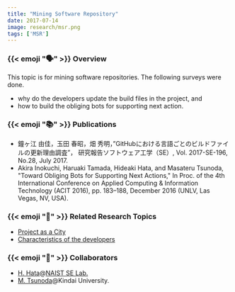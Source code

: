 ```yaml
---
title: "Mining Software Repository"
date: 2017-07-14
image: research/msr.png
tags: ['MSR']
---
```


### {{< emoji ":speaking_head:" >}} Overview

This topic is for mining software repositories.
The following surveys were done.

* why do the developers update the build files in the project, and
* how to build the obliging bots for supporting next action.

### {{< emoji ":books:" >}} Publications

* 鐘ヶ江 由佳，玉田 春昭，畑 秀明，”GitHubにおける言語ごとのビルドファイルの更新理由調査”， 研究報告ソフトウェア工学（SE）, Vol. 2017-SE-196, No.28, July 2017.
* Akira Inokuchi, Haruaki Tamada, Hideaki Hata, and Masateru Tsunoda, "Toward Obliging Bots for Supporting Next Actions," In Proc. of the 4th International Conference on Applied Computing & Information Technology (ACIT 2016), pp. 183–188, December 2016 (UNLV, Las Vegas, NV, USA).

### {{< emoji ":mag_right:" >}} Related Research Topics

* [Project as a City](../project_as_a_city)
* [Characteristics of the developers](../characteristics_of_developers)

### {{< emoji ":handshake:" >}} Collaborators

* [H. Hata](https://hideakihata.github.io/)@[NAIST SE Lab.](http://se-naist.jp/)
* [M. Tsunoda](https://www.info.kindai.ac.jp/~tsunoda/)@Kindai University.
